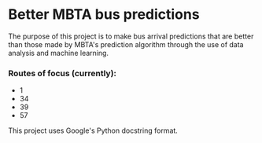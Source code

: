 # Better MBTA bus predictions

The purpose of this project is to make bus arrival predictions that are better
than those made by MBTA's prediction algorithm through the use of data analysis
and machine learning.

### Routes of focus (currently):
- 1
- 34
- 39
- 57

This project uses Google's Python docstring format.
